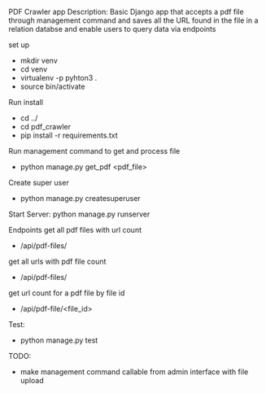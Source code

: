 PDF Crawler app
Description:
Basic Django app that accepts a pdf file through management command and saves all the URL found in the file in a relation databse and enable users to query data via endpoints

set up
- mkdir venv
- cd venv
- virtualenv -p pyhton3 .
- source bin/activate

Run install
- cd ../
- cd pdf_crawler
- pip install -r requirements.txt

Run management command to get and process file
 - python manage.py get_pdf <pdf_file>

Create super user
- python manage.py createsuperuser

Start Server:
python manage.py runserver

Endpoints
get all pdf files with url count
- /api/pdf-files/ 

get all urls with pdf file count
- /api/pdf-files/ 

get url count for a pdf file by file id
- /api/pdf-file/<file_id>

Test:
- python manage.py test

TODO:
- make management command callable from admin interface with file upload